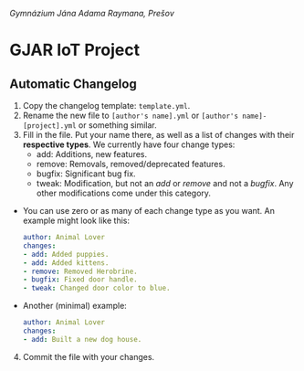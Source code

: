 *Gymnázium Jána Adama Raymana, Prešov*

# GJAR IoT Project
## Automatic Changelog

1. Copy the changelog template: `template.yml`.
2. Rename the new file to `[author's name].yml` or `[author's name]-[project].yml` or something similar.
3. Fill in the file. Put your name there, as well as a list of changes with their **respective types**. We currently have four change types:
    - add: Additions, new features.
    - remove: Removals, removed/deprecated features.
    - bugfix: Significant bug fix.
    - tweak: Modification, but not an *add* or *remove* and not a *bugfix*. Any other modifications come under this category.
- You can use zero or as many of each change type as you want. An example might look like this:
    ```Yaml
    author: Animal Lover
    changes:
    - add: Added puppies.
    - add: Added kittens.
    - remove: Removed Herobrine.
    - bugfix: Fixed door handle.
    - tweak: Changed door color to blue.
    ```
- Another (minimal) example:
    ```Yaml
    author: Animal Lover
    changes:
    - add: Built a new dog house.
    ```
4. Commit the file with your changes.
